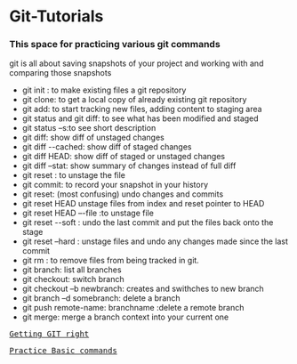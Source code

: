 Git-Tutorials
==================
<h3>This space for practicing various git commands </h3>
<p>git is all about saving snapshots of your project and working with and comparing those snapshots
</p>
<ul>
<li>git init : to make existing files a git repository </li>
<li>git clone: to get a local copy of already existing git repository </li>
<li>git add: to start tracking new files, adding content to staging area </li>
<li>git status and git diff: to see what has been modified and staged </li>
<li>git status –s:to see short description </li>
<li>git diff: show diff of unstaged changes </li>
<li>git diff --cached: show diff of staged changes </li>
<li>git diff HEAD: show diff of staged or unstaged changes </li>
<li>git diff –stat: show summary of changes instead of full diff </li>
<li>git reset <filename> : to unstage the file </li>
<li>git commit: to record your snapshot in your history </li>
<li>git reset: (most confusing) undo changes and commits </li>
<li>git reset HEAD unstage files from index and reset pointer to HEAD </li>
<li>git reset HEAD –-file :to unstage file </li>
<li>git reset --soft : undo the last commit and put the files back onto the stage </li>
<li>git reset –hard : unstage files and undo any changes made since the last commit </li>
<li>git rm : to remove files from being tracked in git. </li>
<li>git branch: list all branches </li>
<li>git checkout: switch branch </li>
<li>git checkout –b newbranch: creates and swithches to new branch </li>
<li>git branch –d somebranch: delete a branch </li>
<li>git push remote-name: branchname  :delete a remote branch </li>
<li>git merge: merge a branch context into your current one </li>
</ul>
<pre><a href="https://www.atlassian.com/git/?utm_source=bitbucket&utm_medium=link&utm_campaign=homepage&utm_content=free_git_tutorials">Getting GIT right</pre>
<pre><a href="https://try.github.io/levels/1/challenges/1">Practice Basic commands</pre>
